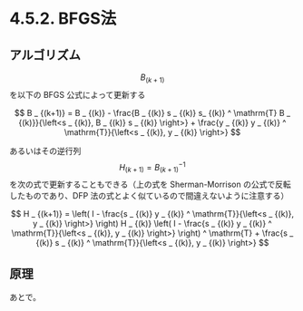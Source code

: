 # 4.5.2. BFGS法

## アルゴリズム

$$B _ {(k+1)}$$​を以下の BFGS 公式によって更新する

$$
B _ {(k+1)} = B _ {(k)} - \frac{B _ {(k)} s _ {(k)} s_ {(k)} ^ \mathrm{T} B _ {(k)}}{\left<s _ {(k)}, B _ {(k)} s _ {(k)} \right>} + \frac{y _ {(k)} y _ {(k)} ^ \mathrm{T}}{\left<s _ {(k)}, y _ {(k)} \right>}
$$

あるいはその逆行列$$H _ {(k+1)} = B _ {(k+1)} ^ {-1}$$を次の式で更新することもできる（上の式を Sherman-Morrison の公式で反転したものであり、DFP 法の式とよく似ているので間違えないように注意する）

$$
H _ {(k+1)} = \left( I - \frac{s _ {(k)} y _ {(k)} ^ \mathrm{T}}{\left<s _ {(k)}, y _ {(k)} \right>} \right) H _ {(k)} \left( I - \frac{s _ {(k)} y _ {(k)} ^ \mathrm{T}}{\left<s _ {(k)}, y _ {(k)} \right>} \right) ^ \mathrm{T} + \frac{s _ {(k)} s _ {(k)} ^ \mathrm{T}}{\left<s _ {(k)}, y _ {(k)} \right>}
$$

## 原理

あとで。

